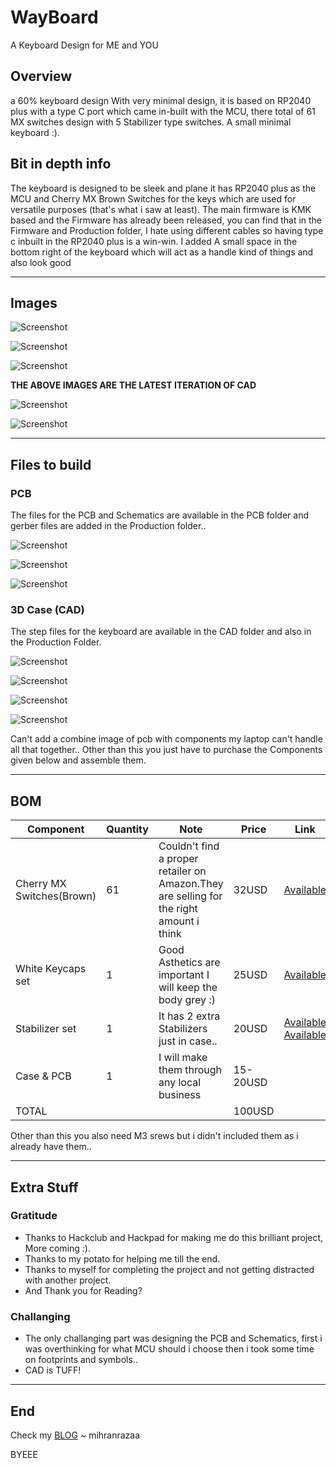# WayBoard
A Keyboard Design for ME and YOU

## Overview
a 60% keyboard design With very minimal design, it is based on RP2040 plus with a type C port which came in-built with the MCU, there total of 61 MX switches design with 5 Stabilizer type switches. A small minimal keyboard :).

## Bit in depth info
The keyboard is designed to be sleek and plane it has RP2040 plus as the MCU and Cherry MX Brown Switches for the keys which are used for versatile purposes (that's what i saw at least). The main firmware is KMK based and the Firmware has already been released, you can find that in the Firmware and Production folder, I hate using different cables so having type c inbuilt in the RP2040 plus is a win-win. I added A small space in the bottom right of the keyboard which will act as a handle kind of things and also look good

---

## Images

![Screenshot](Assets/rcad3.png)

![Screenshot](Assets/rcad.png)

![Screenshot](Assets/rcad6.png)

**THE ABOVE IMAGES ARE THE LATEST ITERATION OF CAD**

![Screenshot](Assets/fk1.png)

![Screenshot](Assets/fk3.png)

---

## Files to build 

### PCB 

The files for the PCB and Schematics are available in the PCB folder and gerber files are added in the Production folder..

![Screenshot](Assets/pcb3d.png)

![Screenshot](Assets/pcbbody.png)

![Screenshot](Assets/3dpcb.png)

### 3D Case (CAD)

The step files for the keyboard are available in the CAD folder and also in the Production Folder.

![Screenshot](Assets/rcad3.png)

![Screenshot](Assets/rcad5.png)

![Screenshot](Assets/rcad2.png)

![Screenshot](Assets/rcad4.png)

Can't add a combine image of pcb with components my laptop can't handle all that together..
Other than this you just have to purchase the Components given below and assemble them.

---

## BOM

| Component                 | Quantity | Note                                                                                    | Price    | Link                                                                                                                                       |
| ------------------------- | -------- | --------------------------------------------------------------------------------------- | -------- | ------------------------------------------------------------------------------------------------------------------------------------------ |
| Cherry MX Switches(Brown) | 61       | Couldn't find a proper retailer on Amazon.They are selling for the right amount i think | 32USD    | [Available](https://www.keychron.com/products/cherry-switch-set?variant=39298816835673)                                                    |
| White Keycaps set         | 1        | Good Asthetics are important I will keep the body grey :)                               | 25USD    | [Available](https://www.keychron.com/products/cherry-profile-double-shot-pbt-full-set-keycaps-dolch-red-gray-white-mint-blue-black-yellow) |
| Stabilizer set            | 1        | It has 2 extra Stabilizers just in case..                                               | 20USD    | [Available](https://amzn.in/d/dM157FJ) [Available](https://amzn.in/d/5Nto8PQ)                                                              |
| Case & PCB                | 1        | I will make them through any local business                                             | 15-20USD |                                                                                                                                            |
| TOTAL                     |          |                                                                                         | 100USD   |                                                                                                                                            |

Other than this you also need M3 srews but i didn't included them as i already have them..

---

## Extra Stuff

### Gratitude
- Thanks to Hackclub and Hackpad for making me do this brilliant project, More coming :).
- Thanks to my potato for helping me till the end.
- Thanks to myself for completing the project and not getting distracted with another project.
- And Thank you for Reading?


### Challanging
- The only challanging part was designing the PCB and Schematics, first i was overthinking for what MCU should i choose then i took some time on footprints and symbols..
- CAD is TUFF!
---

## End
Check my [BLOG](https://mihranrazaa.pages.dev/)
~ mihranrazaa

BYEEE
